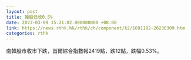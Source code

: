 ```yaml
---
layout: post
title: 韓股低收0.5%
date: 2023-03-09 15:21:02.000000000 +08:00
link: https://news.rthk.hk/rthk/ch/component/k2/1691182-20230309.htm
categories: rthk
---
```


南韓股市收市下跌，首爾綜合指數報2419點，跌12點，跌幅0.53%。
